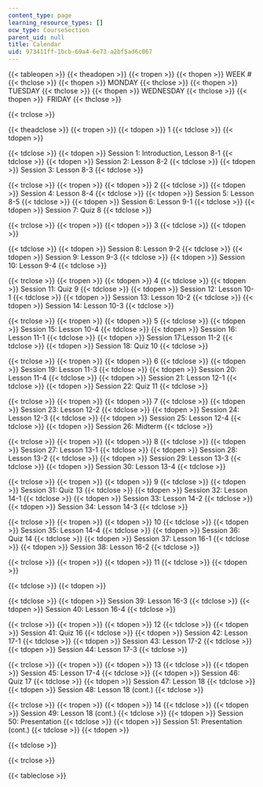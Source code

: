 ```yaml
---
content_type: page
learning_resource_types: []
ocw_type: CourseSection
parent_uid: null
title: Calendar
uid: 973411ff-1bcb-69a4-6e73-a2bf5ad6c067
---
```


{{< tableopen >}}
{{< theadopen >}}
{{< tropen >}}
{{< thopen >}}
WEEK #
{{< thclose >}}
{{< thopen >}}
MONDAY
{{< thclose >}}
{{< thopen >}}
TUESDAY
{{< thclose >}}
{{< thopen >}}
WEDNESDAY
{{< thclose >}}
{{< thopen >}}
 FRIDAY
{{< thclose >}}

{{< trclose >}}

{{< theadclose >}}
{{< tropen >}}
{{< tdopen >}}
1
{{< tdclose >}}
{{< tdopen >}}

{{< tdclose >}}
{{< tdopen >}}
Session 1: Introduction, Lesson 8-1
{{< tdclose >}}
{{< tdopen >}}
Session 2: Lesson 8-2
{{< tdclose >}}
{{< tdopen >}}
Session 3: Lesson 8-3
{{< tdclose >}}

{{< trclose >}}
{{< tropen >}}
{{< tdopen >}}
2
{{< tdclose >}}
{{< tdopen >}}
Session 4: Lesson 8-4
{{< tdclose >}}
{{< tdopen >}}
Session 5: Lesson 8-5
{{< tdclose >}}
{{< tdopen >}}
Session 6: Lesson 9-1
{{< tdclose >}}
{{< tdopen >}}
Session 7: Quiz 8
{{< tdclose >}}

{{< trclose >}}
{{< tropen >}}
{{< tdopen >}}
3
{{< tdclose >}}
{{< tdopen >}}

{{< tdclose >}}
{{< tdopen >}}
Session 8: Lesson 9-2
{{< tdclose >}}
{{< tdopen >}}
Session 9: Lesson 9-3
{{< tdclose >}}
{{< tdopen >}}
Session 10: Lesson 9-4
{{< tdclose >}}

{{< trclose >}}
{{< tropen >}}
{{< tdopen >}}
4
{{< tdclose >}}
{{< tdopen >}}
Session 11: Quiz 9
{{< tdclose >}}
{{< tdopen >}}
Session 12: Lesson 10-1
{{< tdclose >}}
{{< tdopen >}}
Session 13: Lesson 10-2
{{< tdclose >}}
{{< tdopen >}}
Session 14: Lesson 10-3
{{< tdclose >}}

{{< trclose >}}
{{< tropen >}}
{{< tdopen >}}
5
{{< tdclose >}}
{{< tdopen >}}
Session 15: Lesson 10-4
{{< tdclose >}}
{{< tdopen >}}
Session 16: Lesson 11-1
{{< tdclose >}}
{{< tdopen >}}
Session 17:Lesson 11-2
{{< tdclose >}}
{{< tdopen >}}
Session 18: Quiz 10
{{< tdclose >}}

{{< trclose >}}
{{< tropen >}}
{{< tdopen >}}
6
{{< tdclose >}}
{{< tdopen >}}
Session 19: Lesson 11-3
{{< tdclose >}}
{{< tdopen >}}
Session 20: Lesson 11-4
{{< tdclose >}}
{{< tdopen >}}
Session 21: Lesson 12-1
{{< tdclose >}}
{{< tdopen >}}
Session 22: Quiz 11
{{< tdclose >}}

{{< trclose >}}
{{< tropen >}}
{{< tdopen >}}
7
{{< tdclose >}}
{{< tdopen >}}
Session 23: Lesson 12-2
{{< tdclose >}}
{{< tdopen >}}
Session 24: Lesson 12-3
{{< tdclose >}}
{{< tdopen >}}
Session 25: Lesson 12-4
{{< tdclose >}}
{{< tdopen >}}
Session 26: Midterm
{{< tdclose >}}

{{< trclose >}}
{{< tropen >}}
{{< tdopen >}}
8
{{< tdclose >}}
{{< tdopen >}}
Session 27: Lesson 13-1
{{< tdclose >}}
{{< tdopen >}}
Session 28: Lesson 13-2
{{< tdclose >}}
{{< tdopen >}}
Session 29: Lesson 13-3
{{< tdclose >}}
{{< tdopen >}}
Session 30: Lesson 13-4
{{< tdclose >}}

{{< trclose >}}
{{< tropen >}}
{{< tdopen >}}
9
{{< tdclose >}}
{{< tdopen >}}
Session 31: Quiz 13
{{< tdclose >}}
{{< tdopen >}}
Session 32: Lesson 14-1
{{< tdclose >}}
{{< tdopen >}}
Session 33: Lesson 14-2
{{< tdclose >}}
{{< tdopen >}}
Session 34: Lesson 14-3
{{< tdclose >}}

{{< trclose >}}
{{< tropen >}}
{{< tdopen >}}
10
{{< tdclose >}}
{{< tdopen >}}
Session 35: Lesson 14-4
{{< tdclose >}}
{{< tdopen >}}
Session 36: Quiz 14
{{< tdclose >}}
{{< tdopen >}}
Session 37: Lesson 16-1
{{< tdclose >}}
{{< tdopen >}}
Session 38: Lesson 16-2
{{< tdclose >}}

{{< trclose >}}
{{< tropen >}}
{{< tdopen >}}
11
{{< tdclose >}}
{{< tdopen >}}

{{< tdclose >}}
{{< tdopen >}}

{{< tdclose >}}
{{< tdopen >}}
Session 39: Lesson 16-3
{{< tdclose >}}
{{< tdopen >}}
Session 40: Lesson 16-4
{{< tdclose >}}

{{< trclose >}}
{{< tropen >}}
{{< tdopen >}}
12
{{< tdclose >}}
{{< tdopen >}}
Session 41: Quiz 16
{{< tdclose >}}
{{< tdopen >}}
Session 42: Lesson 17-1
{{< tdclose >}}
{{< tdopen >}}
Session 43: Lesson 17-2
{{< tdclose >}}
{{< tdopen >}}
Session 44: Lesson 17-3
{{< tdclose >}}

{{< trclose >}}
{{< tropen >}}
{{< tdopen >}}
13
{{< tdclose >}}
{{< tdopen >}}
Session 45: Lesson 17-4
{{< tdclose >}}
{{< tdopen >}}
Session 46: Quiz 17
{{< tdclose >}}
{{< tdopen >}}
Session 47: Lesson 18
{{< tdclose >}}
{{< tdopen >}}
Session 48: Lesson 18 (cont.)
{{< tdclose >}}

{{< trclose >}}
{{< tropen >}}
{{< tdopen >}}
14
{{< tdclose >}}
{{< tdopen >}}
Session 49: Lesson 18 (cont.)
{{< tdclose >}}
{{< tdopen >}}
Session 50: Presentation
{{< tdclose >}}
{{< tdopen >}}
Session 51: Presentation (cont.)
{{< tdclose >}}
{{< tdopen >}}

{{< tdclose >}}

{{< trclose >}}

{{< tableclose >}}